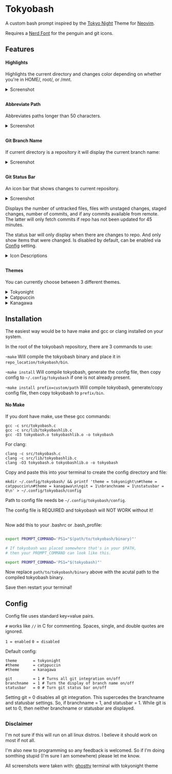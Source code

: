 # Tokyobash
A custom bash prompt inspired by the [Tokyo Night](https://www.github.com/folke/tokyonight.nvim) Theme for [Neovim](http://www.neovim.io).

Requires a [Nerd Font](https://www.nerdfonts.com) for the penguin and git icons.
## Features

#### Highlights
Highlights the current directory and changes color depending on whether you're in HOME/, root/, or /mnt.
<details>
<summary>Screenshot</summary>
  
![Screenshot_display](https://github.com/user-attachments/assets/f331bb4d-6a9d-4378-aa94-0f26bb2aed78)

</details>

##

#### Abbreviate Path
Abbreviates paths longer than 50 characters.
<details>
<summary>Screenshot</summary>

![tokyobash_arbv](https://github.com/user-attachments/assets/f8e4d0a6-7ce0-46f4-946d-c786fd0d6933)

</details>

##

#### Git Branch Name
If current directory is a repository it will display the current branch name:
<details>
  <summary>Screenshot</summary>
  
  ![tokyobash_tokyonight_1](https://github.com/user-attachments/assets/dd4d42ff-7daa-435f-8b42-457fc9c774a7)

</details>

##

#### Git Status Bar
An icon bar that shows changes to current repository.

<details>
  <summary>Screenshot</summary>

  ![tokyobash_statusbar](https://github.com/user-attachments/assets/a94962ee-7279-4cc3-acd5-1e97b9a74e4a)
  
</details>

Displays the number of untracked files, files with unstaged changes, staged changes, number of commits, and if any commits available from remote. The latter will only fetch commits if repo has not been updated for 45 minutes.

The status bar will only display when there are changes to repo. And only show items that were changed. Is disabled by default, can be enabled via [Config](#config) setting.

<details>
  <summary>Icon Descriptions</summary>
  
  ![tokyobash_statusbarExp](https://github.com/user-attachments/assets/f3cce450-e44f-46aa-a4a2-b75f0145a9d5)
  
</details>
  

##

#### Themes
You can currently choose between 3 different themes.
<details>
  <summary>Tokyonight</summary>

  ![tokyobash_git](https://github.com/user-attachments/assets/339a549e-4c68-42ab-95f7-a5660e3ed322)
  
</details>
<details>
  <summary>Catppuccin</summary>

  ![tokyobash_catppuccin_1](https://github.com/user-attachments/assets/f1619806-32bf-4364-936f-a3263b7dc8a2)
  
</details>

<details>
  <summary>Kanagawa</summary>

  ![tokyobash_kanagawa_1](https://github.com/user-attachments/assets/9d026d34-54cc-4cbe-9be5-5ffc61cc9055)
  
</details>

## Installation

The easiest way would be to have make and gcc or clang installed on your system.

In the root of the tokyobash repository, there are 3 commands to use:

  -`make` Will compile the tokyobash binary and place it in `repo_location/tokyobash/bin`.

  -`make install` Will compile tokyobash, generate the config file, then copy config to `~/.config/tokyobash` if one is not already present.

  -`make install prefix=custom/path` Will compile tokyobash, generate/copy config file, then copy tokyobash to `prefix/bin`.

#### No Make

If you dont have make, use these gcc commands:
```
gcc -c src/tokyobash.c
gcc -c src/lib/tokyobashlib.c
gcc -O3 tokyobash.o tokyobashlib.o -o tokyobash
```

For clang:

```
clang -c src/tokyobash.c
clang -c src/lib/tokyobashlib.c
clang -O3 tokyobash.o tokyobashlib.o -o tokyobash
```

Copy and paste this into your terminal to create the config directory and file:

```
mkdir ~/.config/tokyobash/ && printf 'theme = tokyonight\n#theme = catppuccin\n#theme = kanagawa\n\ngit = 1\nbranchname = 1\nstatusbar = 0\n' > ~/.config/tokyobash/config
```

Path to config file needs be `~/.config/tokyobash/config`.

The config file is REQUIRED and tokyobash will NOT WORK without it!

##

Now add this to your .bashrc or .bash_profile:

```bash

export PROMPT_COMMAND='PS1="$(path/to/tokyobash/binary)"'

# If tokyobash was placed somewhere that's in your $PATH,
# then your PROMPT_COMMAND can look like this.

export PROMPT_COMMAND='PS1="$(tokyobash)"'

```
Now replace `path/to/tokyobash/binary` above with the acutal path to the compiled tokyobash binary.

Save then restart your terminal!

## Config

Config file uses standard key=value pairs.

`#` works like `//` in C for commenting.
Spaces, single, and double quotes are ignored.

`1 = enabled` `0 = disabled`

Default config:
```
theme       = tokyonight
#theme      = catppuccin
#theme      = kanagawa

git         = 1 # Turns all git integration on/off
branchname  = 1 # Turn the display of branch name on/off
statusbar   = 0 # Turn git status bar on/off
```

Setting git = 0 disables all git integration. This supercedes the branchname and statusbar settings.
So, if branchname = 1, and statusbar = 1. While git is set to 0, then neither branchname or statusbar are displayed.

##

### Disclaimer
I'm not sure if this will run on all linux distros. I believe it should work on most if not all.

I'm also new to programming so any feedback is welcomed.
So if I'm doing somthing stupid (I'm sure I am somewhere) please let me know.

All screenshots were taken with: [ghostty](https://www.ghostty.org) terminal with tokyonight theme
